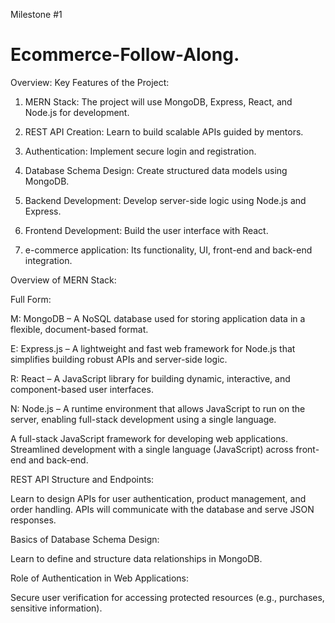 Milestone #1 
# Ecommerce-Follow-Along.

Overview:
Key Features of the Project:

1. MERN Stack: The project will use MongoDB, Express, React, and Node.js for development.
 
2. REST API Creation: Learn to build scalable APIs guided by mentors.
   
3. Authentication: Implement secure login and registration.
  
4. Database Schema Design: Create structured data models using MongoDB.
  
5. Backend Development: Develop server-side logic using Node.js and Express.
  
6. Frontend Development: Build the user interface with React.

7. e-commerce application: Its functionality, UI, front-end and back-end integration.

Overview of MERN Stack:

Full Form:

M: MongoDB – A NoSQL database used for storing application data in a flexible, document-based format.
 
E: Express.js – A lightweight and fast web framework for Node.js that simplifies building robust APIs and server-side logic.
     
R: React – A JavaScript library for building dynamic, interactive, and component-based user interfaces.
     
N: Node.js – A runtime environment that allows JavaScript to run on the server, enabling full-stack development using a single language.
     
A full-stack JavaScript framework for developing web applications.
Streamlined development with a single language (JavaScript) across front-end and back-end.

REST API Structure and Endpoints:

Learn to design APIs for user authentication, product management, and order handling.
APIs will communicate with the database and serve JSON responses.

Basics of Database Schema Design:

Learn to define and structure data relationships in MongoDB.

Role of Authentication in Web Applications:

Secure user verification for accessing protected resources (e.g., purchases, sensitive information).


